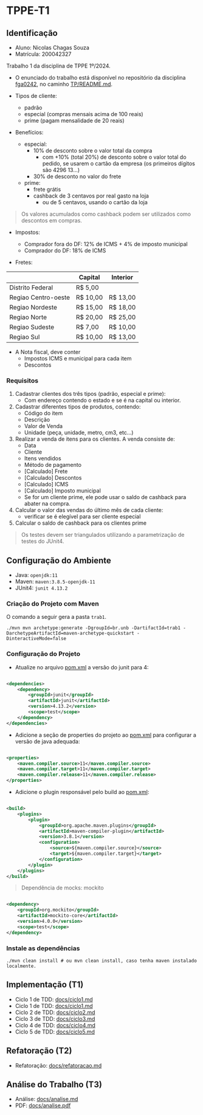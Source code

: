 # TPPE-T1

## Identificação

- Aluno: Nicolas Chagas Souza
- Matrícula: 200042327

Trabalho 1 da disciplina de TPPE 1º/2024.

- O enunciado do trabalho está disponível no repositório da disciplina [fga0242](https://github.com/andrelanna/fga0242),
  no caminho [TP/README.md](https://github.com/andrelanna/fga0242/blob/master/TP/README.md).

- Tipos de cliente:

  - padrão
  - especial (compras mensais acima de 100 reais)
  - prime (pagam mensalidade de 20 reais)

- Benefícios:
  - especial:
    - 10% de desconto sobre o valor total da compra
      - com +10% (total 20%) de desconto sobre o valor total do pedido, se usarem o cartão da empresa (os
        primeiros dígitos são 4296 13...)
    - 30% de desconto no valor do frete
  - prime:
    - frete grátis
    - cashback de 3 centavos por real gasto na loja
      - ou de 5 centavos, usando o cartão da loja

> Os valores acumulados como cashback podem ser utilizados como descontos em compras.

- Impostos:

  - Comprador fora do DF: 12% de ICMS + 4% de imposto municipal
  - Comprador do DF: 18% de ICMS

- Fretes:

|                     | Capital  | Interior |
| ------------------- | -------- | -------- |
| Distrito Federal    | R$ 5,00  |          |
| Regiao Centro-oeste | R$ 10,00 | R$ 13,00 |
| Regiao Nordeste     | R$ 15,00 | R$ 18,00 |
| Regiao Norte        | R$ 20,00 | R$ 25,00 |
| Regiao Sudeste      | R$ 7,00  | R$ 10,00 |
| Regiao Sul          | R$ 10,00 | R$ 13,00 |

- A Nota fiscal, deve conter
  - Impostos ICMS e municipal para cada item
  - Descontos

### Requisitos

1. Cadastrar clientes dos três tipos (padrão, especial e prime):
   - Com endereço contendo o estado e se é na capital ou interior.
2. Cadastrar diferentes tipos de produtos, contendo:
   - Código do item
   - Descrição
   - Valor de Venda
   - Unidade (peça, unidade, metro, cm3, etc...)
3. Realizar a venda de itens para os clientes. A venda consiste de:
   - Data
   - Cliente
   - Itens vendidos
   - Método de pagamento
   - [Calculado] Frete
   - [Calculado] Descontos
   - [Calculado] ICMS
   - [Calculado] Imposto municipal
   - Se for um cliente prime, ele pode usar o saldo de cashback para abater na compra.
4. Calcular o valor das vendas do último mês de cada cliente:
   - verificar se é elegível para ser cliente especial
5. Calcular o saldo de cashback para os clientes prime

> Os testes devem ser triangulados utilizando a parametrização de testes do JUnit4.

## Configuração do Ambiente

- Java: `openjdk:11`
- Maven: `maven:3.8.5-openjdk-11`
- JUnit4: `junit 4.13.2`

### Criação do Projeto com Maven

O comando a seguir gera a pasta `trab1`.

```shell
./mvn mvn archetype:generate -DgroupId=br.unb -DartifactId=trab1 -DarchetypeArtifactId=maven-archetype-quickstart -DinteractiveMode=false
```

### Configuração do Projeto

- Atualize no arquivo [pom.xml](./trab1/pom.xml) a versão do junit para 4:

```xml

<dependencies>
    <dependency>
        <groupId>junit</groupId>
        <artifactId>junit</artifactId>
        <version>4.13.2</version>
        <scope>test</scope>
    </dependency>
</dependencies>
```

- Adicione a seção de properties do projeto ao [pom.xml](./trab1/pom.xml) para configurar a versão de java adequada:

```xml

<properties>
    <maven.compiler.source>11</maven.compiler.source>
    <maven.compiler.target>11</maven.compiler.target>
    <maven.compiler.release>11</maven.compiler.release>
</properties>
```

- Adicione o plugin responsável pelo build ao [pom.xml](./trab1/pom.xml):

```xml

<build>
    <plugins>
        <plugin>
            <groupId>org.apache.maven.plugins</groupId>
            <artifactId>maven-compiler-plugin</artifactId>
            <version>3.8.1</version>
            <configuration>
                <source>${maven.compiler.source}</source>
                <target>${maven.compiler.target}</target>
            </configuration>
        </plugin>
    </plugins>
</build>
```

> Dependência de mocks: mockito

```xml

<dependency>
    <groupId>org.mockito</groupId>
    <artifactId>mockito-core</artifactId>
    <version>4.0.0</version>
    <scope>test</scope>
</dependency>
```

### Instale as dependências

```shell
./mvn clean install # ou mvn clean install, caso tenha maven instalado localmente.
```

## Implementação (T1)

- Ciclo 1 de TDD: [docs/ciclo1.md](./docs/ciclo1.md)
- Ciclo 1 de TDD: [docs/ciclo1.md](./docs/ciclo1.md)
- Ciclo 2 de TDD: [docs/ciclo2.md](./docs/ciclo2.md)
- Ciclo 3 de TDD: [docs/ciclo3.md](./docs/ciclo3.md)
- Ciclo 4 de TDD: [docs/ciclo4.md](./docs/ciclo4.md)
- Ciclo 5 de TDD: [docs/ciclo5.md](./docs/ciclo5.md)

## Refatoração (T2)

- Refatoração: [docs/refatoracao.md](./docs/refatoracao.md)

## Análise do Trabalho (T3)

- Análise: [docs/analise.md](./docs/analise.md)
- PDF: [docs/analise.pdf](./docs/analise.pdf)
